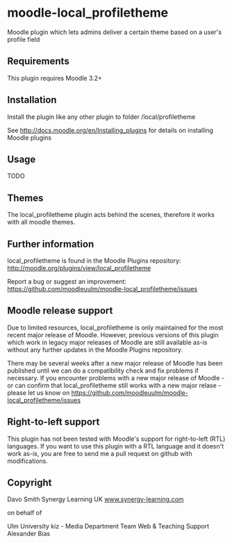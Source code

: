 moodle-local_profiletheme
=========================

Moodle plugin which lets admins deliver a certain theme based on a user's profile field


Requirements
------------

This plugin requires Moodle 3.2+


Installation
------------

Install the plugin like any other plugin to folder
/local/profiletheme

See http://docs.moodle.org/en/Installing_plugins for details on installing Moodle plugins


Usage
-----

TODO


Themes
------

The local_profiletheme plugin acts behind the scenes, therefore it works with all moodle themes.


Further information
-------------------

local_profiletheme is found in the Moodle Plugins repository: http://moodle.org/plugins/view/local_profiletheme

Report a bug or suggest an improvement: https://github.com/moodleuulm/moodle-local_profiletheme/issues


Moodle release support
----------------------

Due to limited resources, local_profiletheme is only maintained for the most recent major release of Moodle. However, previous versions of this plugin which work in legacy major releases of Moodle are still available as-is without any further updates in the Moodle Plugins repository.

There may be several weeks after a new major release of Moodle has been published until we can do a compatibility check and fix problems if necessary. If you encounter problems with a new major release of Moodle - or can confirm that local_profiletheme still works with a new major relase - please let us know on https://github.com/moodleuulm/moodle-local_profiletheme/issues


Right-to-left support
---------------------

This plugin has not been tested with Moodle's support for right-to-left (RTL) languages.
If you want to use this plugin with a RTL language and it doesn't work as-is, you are free to send me a pull request on
github with modifications.


Copyright
---------

Davo Smith
Synergy Learning UK
www.synergy-learning.com

on behalf of

Ulm University
kiz - Media Department
Team Web & Teaching Support
Alexander Bias
